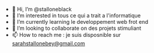 - 👋 Hi, I’m @stalloneblack
- 👀 I’m interested in tous ce qui a trait a l'informatique
- 🌱 I’m currently learning le developpement web frot end
- 💞️ I’m looking to collaborate on des projets stimuliant 
- 📫 How to reach me : je suis disposnible sur sarahstallonebey@gmail.com 
<!---
stalloneblack/stalloneblack is a ✨ special ✨ repository because its `README.md` (this file) appears on your GitHub profile.
You can click the Preview link to take a look at your changes.
--->
